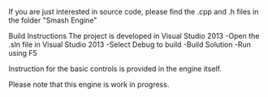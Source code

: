 If you are just interested in source code, please find the .cpp and .h files in the folder "Smash Engine"

Build Instructions
The project is developed in Visual Studio 2013
-Open the .sln file in Visual Studio 2013
-Select Debug to build
-Build Solution
-Run using F5

Instruction for the basic controls is provided in the engine itself.

Please note that this engine is work in progress.